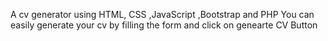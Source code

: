 A cv generator using HTML, CSS ,JavaScript ,Bootstrap and PHP 
You can easily generate your cv by filling the form and click on genearte CV Button
